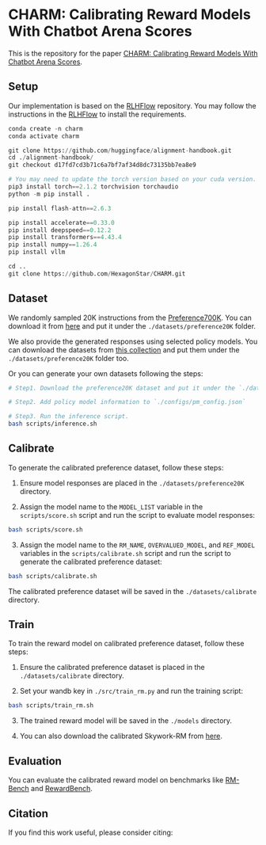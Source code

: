 # CHARM: Calibrating Reward Models With Chatbot Arena Scores

This is the repository for the paper [CHARM: Calibrating Reward Models With Chatbot Arena Scores]().


## Setup
Our implementation is based on the [RLHFlow](https://github.com/RLHFlow/RLHF-Reward-Modeling/) repository. You may follow the instructions in the [RLHFlow](https://github.com/RLHFlow/RLHF-Reward-Modeling/tree/main/bradley-terry-rm) to install the requirements.

```python
conda create -n charm 
conda activate charm

git clone https://github.com/huggingface/alignment-handbook.git
cd ./alignment-handbook/
git checkout d17fd7cd3b71c6a7bf7af34d8dc73135bb7ea8e9

# You may need to update the torch version based on your cuda version.
pip3 install torch==2.1.2 torchvision torchaudio
python -m pip install .

pip install flash-attn==2.6.3

pip install accelerate==0.33.0 
pip install deepspeed==0.12.2
pip install transformers==4.43.4
pip install numpy==1.26.4 
pip install vllm

cd ..
git clone https://github.com/HexagonStar/CHARM.git
```

## Dataset
We randomly sampled 20K instructions from the [Preference700K](https://huggingface.co/datasets/hendrydong/preference_700K). You can download it from [here](https://huggingface.co/datasets/shawnxzhu/CHARM-preference20K) and put it under the `./datasets/preference20K` folder.

We also provide the generated responses using selected policy models. You can download the datasets from [this collection](https://huggingface.co/datasets/HexagonStar/CHARM-data) and put them under the `./datasets/preference20K` folder too.

Or you can generate your own datasets following the steps:

```bash
# Step1. Download the preference20K dataset and put it under the `./datasets/preference20K` folder.

# Step2. Add policy model information to `./configs/pm_config.json`

# Step3. Run the inference script.
bash scripts/inference.sh

```

## Calibrate

To generate the calibrated preference dataset, follow these steps:

1. Ensure model responses are placed in the `./datasets/preference20K` directory.

2. Assign the model name to the `MODEL_LIST` variable in the `scripts/score.sh` script and run the script to evaluate model responses:
```bash
bash scripts/score.sh
```

3. Assign the model name to the `RM_NAME`, `OVERVALUED_MODEL`, and `REF_MODEL` variables in the `scripts/calibrate.sh` script and run the script to generate the calibrated preference dataset:
```bash
bash scripts/calibrate.sh
```
The calibrated preference dataset will be saved in the `./datasets/calibrate` directory.

## Train 

To train the reward model on calibrated preference dataset, follow these steps:

1. Ensure the calibrated preference dataset is placed in the `./datasets/calibrate` directory.

2. Set your wandb key in `./src/train_rm.py` and run the training script:
```bash
bash scripts/train_rm.sh
```

3. The trained reward model will be saved in the `./models` directory.

4. You can also download the calibrated Skywork-RM from [here](https://huggingface.co/datasets/HexagonStar/CHARM-data).

## Evaluation

You can evaluate the calibrated reward model on benchmarks like [RM-Bench](https://github.com/THU-KEG/RM-Bench) and [RewardBench](https://github.com/allenai/reward-bench). 


## Citation
If you find this work useful, please consider citing:

```bibtex

```
